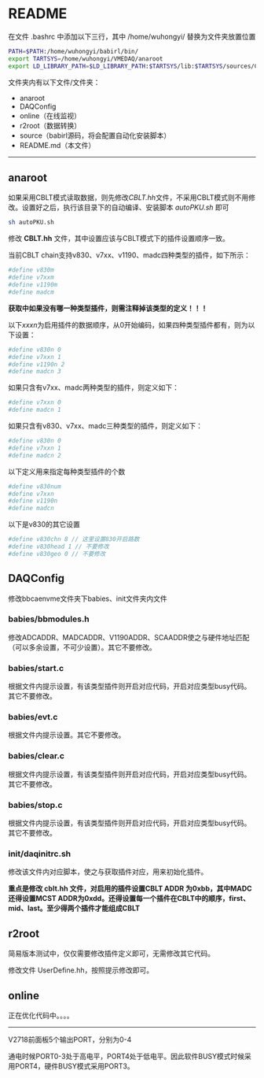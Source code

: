 <!-- README.md --- 
;; 
;; Description: 
;; Author: Hongyi Wu(吴鸿毅)
;; Email: wuhongyi@qq.com 
;; Created: 日 7月  9 15:42:31 2017 (+0800)
;; Last-Updated: 六 8月  5 13:55:56 2017 (+0800)
;;           By: Hongyi Wu(吴鸿毅)
;;     Update #: 8
;; URL: http://wuhongyi.cn -->

# README

在文件 .bashrc 中添加以下三行，其中 /home/wuhongyi/ 替换为文件夹放置位置

```bash
PATH=$PATH:/home/wuhongyi/babirl/bin/
export TARTSYS=/home/wuhongyi/VMEDAQ/anaroot
export LD_LIBRARY_PATH=$LD_LIBRARY_PATH:$TARTSYS/lib:$TARTSYS/sources/Core
```

文件夹内有以下文件/文件夹：

- anaroot
- DAQConfig
- online（在线监视）
- r2root（数据转换）
- source（babirl源码，将会配置自动化安装脚本）
- README.md（本文件）

----

## anaroot

如果采用CBLT模式读取数据，则先修改*CBLT.hh*文件，不采用CBLT模式则不用修改。设置好之后，执行该目录下的自动编译、安装脚本 *autoPKU.sh* 即可

```bash
sh autoPKU.sh
```


修改 **CBLT.hh** 文件，其中设置应该与CBLT模式下的插件设置顺序一致。

当前CBLT chain支持v830、v7xx、v1190、madc四种类型的插件，如下所示：

```bash
#define v830m
#define v7xxm
#define v1190m
#define madcm
```

**获取中如果没有哪一种类型插件，则需注释掉该类型的定义！！！**

以下*xxxn*为启用插件的数据顺序，从0开始编码，如果四种类型插件都有，则为以下设置：
```bash
#define v830n 0
#define v7xxn 1
#define v1190n 2
#define madcn 3
```

如果只含有v7xx、madc两种类型的插件，则定义如下：

```bash
#define v7xxn 0
#define madcn 1
```

如果只含有v830、v7xx、madc三种类型的插件，则定义如下：

```bash
#define v830n 0
#define v7xxn 1
#define madcn 2
```

以下定义用来指定每种类型插件的个数

```bash
#define v830num
#define v7xxn
#define v1190n
#define madcn
```

以下是v830的其它设置

```bash
#define v830chn 8 // 这里设置830开启路数
#define v830head 1 // 不要修改
#define v830geo 0 // 不要修改
```


## DAQConfig

修改bbcaenvme文件夹下babies、init文件夹内文件

### babies/bbmodules.h

修改ADCADDR、MADCADDR、V1190ADDR、SCAADDR使之与硬件地址匹配（可以多余设置，不可少设置）。其它不要修改。

### babies/start.c

根据文件内提示设置，有该类型插件则开启对应代码，开启对应类型busy代码。其它不要修改。

### babies/evt.c

根据文件内提示设置。其它不要修改。

### babies/clear.c

根据文件内提示设置，有该类型插件则开启对应代码，开启对应类型busy代码。其它不要修改。

### babies/stop.c

根据文件内提示设置，有该类型插件则开启对应代码，开启对应类型busy代码。其它不要修改。

### init/daqinitrc.sh

修改该文件内对应脚本，使之与获取插件对应，用来初始化插件。

**重点是修改 cblt.hh 文件，对启用的插件设置CBLT ADDR 为0xbb，其中MADC还得设置MCST ADDR为0xdd。还得设置每一个插件在CBLT中的顺序，first、mid、last。至少得两个插件才能组成CBLT**


## r2root

简易版本测试中，仅仅需要修改插件定义即可，无需修改其它代码。

修改文件 UserDefine.hh，按照提示修改即可。 

## online

正在优化代码中。。。。


----

V2718前面板5个输出PORT，分别为0-4

通电时候PORT0-3处于高电平，PORT4处于低电平。因此软件BUSY模式时候采用PORT4，硬件BUSY模式采用PORT3。



<!-- README.md ends here -->

